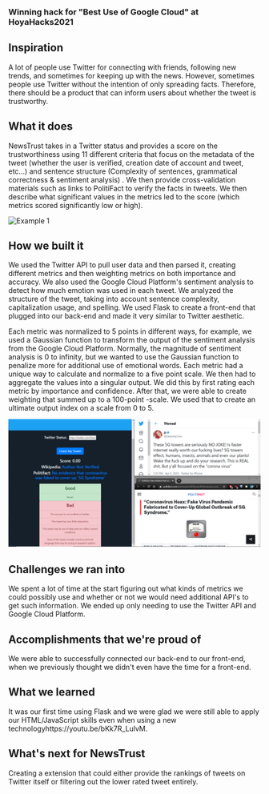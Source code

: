 ### Winning hack for "Best Use of Google Cloud" at HoyaHacks2021

## Inspiration
A lot of people use Twitter for connecting with friends, following new trends, and sometimes for keeping up with the news. However, sometimes people use Twitter without the intention of only spreading facts. Therefore, there should be a product that can inform users about whether the tweet is trustworthy. 

## What it does
NewsTrust takes in a Twitter status and provides a score on the trustworthiness using 11 different criteria that focus on the metadata of the tweet (whether the user is verified, creation date of account and tweet, etc...) and sentence structure (Complexity of sentences, grammatical correctness  & sentiment analysis) . We then provide cross-validation materials such as links to PolitiFact to verify the facts in tweets. We then describe what significant values in the metrics led to the score (which metrics scored significantly low or high). 


![Example 1](img/newTrustSample.png)
## How we built it

We used the Twitter API to pull user data and then parsed it, creating different metrics and then weighting metrics on both importance and accuracy. We also used the Google Cloud Platform's sentiment analysis to detect how much emotion was used in each tweet. We analyzed the structure of the tweet, taking into account sentence complexity, capitalization usage, and spelling.  We used Flask to create a front-end that plugged into our back-end and made it very similar to Twitter aesthetic. 

Each metric was normalized to 5 points in different ways, for example, we used a Gaussian function to transform the output of the sentiment analysis from the Google Cloud Platform. Normally, the magnitude of sentiment analysis is 0 to infinity, but we wanted to use the Gaussian function to penalize more for additional use of emotional words. Each metric had a unique way to calculate and normalize to a five point scale. We then had to aggregate the values into a singular output. We did this by first rating each metric by importance and confidence. After that, we were able to create weighting that summed up to a 100-point -scale. We used that to create an ultimate output index on a scale from 0 to 5. 

![Example 1](img/newsTrustSample2.png)
## Challenges we ran into
We spent a lot of time at the start figuring out what kinds of metrics we could possibly use and whether or not we would need additional API's to get such information. We ended up only needing to use the Twitter API and Google Cloud Platform. 

## Accomplishments that we're proud of
We were able to successfully connected our back-end to our front-end, when we previously thought we didn't even have the time for a front-end. 

## What we learned
It was our first time using Flask and we were glad we were still able to apply our HTML/JavaScript skills even when using a new technologyhttps://youtu.be/bKk7R_LulvM. 

## What's next for NewsTrust
Creating a extension that could either provide the rankings of tweets on Twitter itself or filtering out the lower rated tweet entirely. 